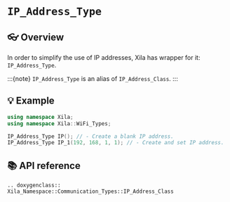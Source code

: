 # `IP_Address_Type`

## 👓 Overview

In order to simplify the use of IP addresses, Xila has wrapper for it: `IP_Address_Type`.

:::{note}
    `IP_Address_Type` is an alias of `IP_Address_Class`.
:::

## 💡 Example

```cpp
using namespace Xila;
using namespace Xila::WiFi_Types;

IP_Address_Type IP(); // - Create a blank IP address.
IP_Address_Type IP_1(192, 168, 1, 1); // - Create and set IP address.
```

## 📚 API reference

```{eval-rst}
.. doxygenclass:: Xila_Namespace::Communication_Types::IP_Address_Class
```

